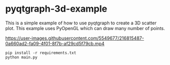 # pyqtgraph-3d-example
This is a simple example of how to use pyqtgraph to create a 3D scatter plot. This example uses PyOpenGL which can draw many number of points.

https://user-images.githubusercontent.com/5549677/216815487-0a660ad2-fa09-4f01-8f7b-af29cd5f79cb.mp4

```shell
pip install -r requirements.txt
python main.py
```

